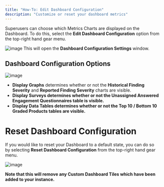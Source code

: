 ```yaml
---
title: "How-To: Edit Dashboard Configuration"
description: "Customize or reset your dashboard metrics"
---
```


Superusers can choose which Metrics Charts are displayed on the Dashboard. To do this, select the **Edit Dashboard Configuration** option from the top\-right hand gear menu.



![image](images/How-To:_Edit_Dashboard_Configuration.png)
This will open the **Dashboard Configuration Settings** window.




## Dashboard Configuration Options


![image](images/How-To:_Edit_Dashboard_Configuration_2.png)
* **Display Graphs** determines whether or not the **Historical Finding Severity** and **Reported Finding Severity** charts are visible.
* **Display Surveys determines whether or not the Unassigned Answered Engagement Questionnaires table is visible.**
* **Display Data Tables determines whether or not the Top 10 / Bottom 10 Graded Products tables are visible.**



# Reset Dashboard Configuration


If you would like to reset your Dashboard to a default state, you can do so by selecting **Reset Dashboard Configuration** from the top\-right hand gear menu.




![image](images/How-To:_Edit_Dashboard_Configuration_3.png)




**Note that this will remove any Custom Dashboard Tiles which have been added to your instance.**


